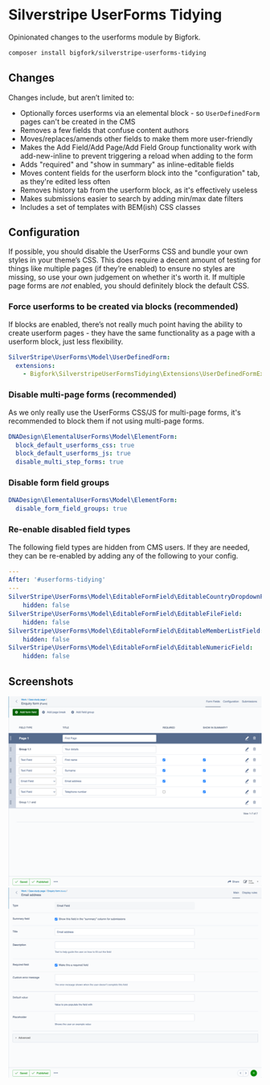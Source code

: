 # Silverstripe UserForms Tidying

Opinionated changes to the userforms module by Bigfork.

```bash
composer install bigfork/silverstripe-userforms-tidying
```

## Changes

Changes include, but aren’t limited to:

- Optionally forces userforms via an elemental block - so `UserDefinedForm` pages can't be created in the CMS
- Removes a few fields that confuse content authors
- Moves/replaces/amends other fields to make them more user-friendly
- Makes the Add Field/Add Page/Add Field Group functionality work with add-new-inline to prevent triggering a reload
  when adding to the form
- Adds "required" and "show in summary" as inline-editable fields
- Moves content fields for the userform block into the "configuration" tab, as they're edited less often
- Removes history tab from the userform block, as it's effectively useless
- Makes submissions easier to search by adding min/max date filters
- Includes a set of templates with BEM(ish) CSS classes

## Configuration

If possible, you should disable the UserForms CSS and bundle your own styles in your theme’s CSS. This does require a
decent amount of testing for things like multiple pages (if they’re enabled) to ensure no styles are missing, so use
your own judgement on whether it's worth it. If multiple page forms are _not_ enabled, you should definitely block the
default CSS.

### Force userforms to be created via blocks (recommended)

If blocks are enabled, there’s not really much point having the ability to create userform pages - they have the same
functionality as a page with a userform block, just less flexibility.

```yml
SilverStripe\UserForms\Model\UserDefinedForm:
  extensions:
    - Bigfork\SilverstripeUserFormsTidying\Extensions\UserDefinedFormExtension
```

### Disable multi-page forms (recommended)

As we only really use the UserForms CSS/JS for multi-page forms, it's recommended to block them if not using multi-page
forms.

```yml
DNADesign\ElementalUserForms\Model\ElementForm:
  block_default_userforms_css: true
  block_default_userforms_js: true
  disable_multi_step_forms: true
```

### Disable form field groups

```yml
DNADesign\ElementalUserForms\Model\ElementForm:
  disable_form_field_groups: true
```

### Re-enable disabled field types

The following field types are hidden from CMS users. If they are needed, they can be re-enabled by adding any of the
following to your config.

```yml
---
After: '#userforms-tidying'
---
SilverStripe\UserForms\Model\EditableFormField\EditableCountryDropdownField:
    hidden: false
SilverStripe\UserForms\Model\EditableFormField\EditableFileField:
    hidden: false
SilverStripe\UserForms\Model\EditableFormField\EditableMemberListField:
    hidden: false
SilverStripe\UserForms\Model\EditableFormField\EditableNumericField:
    hidden: false
```

## Screenshots

![](docs/images/field-editor.png)
![](docs/images/field-detail.png)
